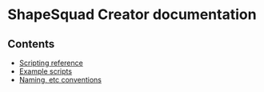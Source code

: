 # ShapeSquad Creator documentation

## Contents

* [Scripting reference](Scripting%20Reference.md)
* [Example scripts](Example%20Scripts.md)
* [Naming, etc conventions](Conventions.md)

